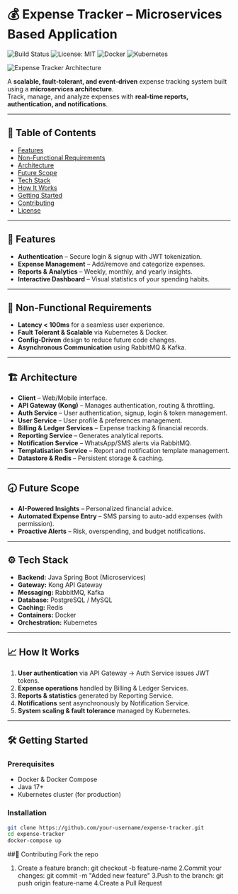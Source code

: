 # 💰 Expense Tracker – Microservices Based Application

![Build Status](https://img.shields.io/badge/build-passing-brightgreen) 
![License: MIT](https://img.shields.io/badge/License-MIT-yellow.svg) 
![Docker](https://img.shields.io/badge/Docker-ready-blue.svg) 
![Kubernetes](https://img.shields.io/badge/Kubernetes-scalable-blue.svg)

![Expense Tracker Architecture](./ExpenseTracker.webp)

A **scalable, fault-tolerant, and event-driven** expense tracking system built using a **microservices architecture**.  
Track, manage, and analyze expenses with **real-time reports, authentication, and notifications**.

---

## 📑 Table of Contents

- [Features](#-features)
- [Non-Functional Requirements](#-non-functional-requirements)
- [Architecture](#-architecture)
- [Future Scope](#-future-scope)
- [Tech Stack](#-tech-stack)
- [How It Works](#-how-it-works)
- [Getting Started](#-getting-started)
- [Contributing](#-contributing)
- [License](#-license)

---

## 🚀 Features

- **Authentication** – Secure login & signup with JWT tokenization.
- **Expense Management** – Add/remove and categorize expenses.
- **Reports & Analytics** – Weekly, monthly, and yearly insights.
- **Interactive Dashboard** – Visual statistics of your spending habits.

---

## 📌 Non-Functional Requirements

- **Latency < 100ms** for a seamless user experience.
- **Fault Tolerant & Scalable** via Kubernetes & Docker.
- **Config-Driven** design to reduce future code changes.
- **Asynchronous Communication** using RabbitMQ & Kafka.

---

## 🏗 Architecture

- **Client** – Web/Mobile interface.
- **API Gateway (Kong)** – Manages authentication, routing & throttling.
- **Auth Service** – User authentication, signup, login & token management.
- **User Service** – User profile & preferences management.
- **Billing & Ledger Services** – Expense tracking & financial records.
- **Reporting Service** – Generates analytical reports.
- **Notification Service** – WhatsApp/SMS alerts via RabbitMQ.
- **Templatisation Service** – Report and notification template management.
- **Datastore & Redis** – Persistent storage & caching.

---

## 🕣 Future Scope

- **AI-Powered Insights** – Personalized financial advice.
- **Automated Expense Entry** – SMS parsing to auto-add expenses (with permission).
- **Proactive Alerts** – Risk, overspending, and budget notifications.

---

## ⚙️ Tech Stack

- **Backend:** Java Spring Boot (Microservices)
- **Gateway:** Kong API Gateway  
- **Messaging:** RabbitMQ, Kafka  
- **Database:** PostgreSQL / MySQL  
- **Caching:** Redis  
- **Containers:** Docker  
- **Orchestration:** Kubernetes  

---

## 📈 How It Works

1. **User authentication** via API Gateway → Auth Service issues JWT tokens.
2. **Expense operations** handled by Billing & Ledger Services.
3. **Reports & statistics** generated by Reporting Service.
4. **Notifications** sent asynchronously by Notification Service.
5. **System scaling & fault tolerance** managed by Kubernetes.

---

## 🛠 Getting Started

### Prerequisites
- Docker & Docker Compose
- Java 17+
- Kubernetes cluster (for production)

### Installation
```bash
git clone https://github.com/your-username/expense-tracker.git
cd expense-tracker
docker-compose up
```



##🤝 Contributing
Fork the repo

1. Create a feature branch:
 git checkout -b feature-name
2.Commit your changes:
  git commit -m "Added new feature"
3.Push to the branch:
  git push origin feature-name
4.Create a Pull Request


